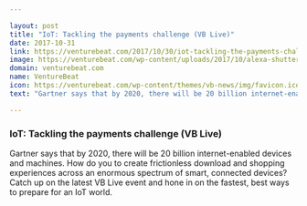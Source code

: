 ```yaml
---

layout: post
title: "IoT: Tackling the payments challenge (VB Live)"
date: 2017-10-31
link: https://venturebeat.com/2017/10/30/iot-tackling-the-payments-challenge-vb-live/
image: https://venturebeat.com/wp-content/uploads/2017/10/alexa-shutterstock_578500465.jpg?fit=780%2C520&strip=all
domain: venturebeat.com
name: VentureBeat
icon: https://venturebeat.com/wp-content/themes/vb-news/img/favicon.ico
text: "Gartner says that by 2020, there will be 20 billion internet-enabled devices and machines. How do you to create frictionless download and shopping experiences across an enormous spectrum of smart, connected devices? Catch up on the latest VB Live event and hone in on the fastest, best ways to prepare for an IoT world."

---
```


### IoT: Tackling the payments challenge (VB Live)

Gartner says that by 2020, there will be 20 billion internet-enabled devices and machines. How do you to create frictionless download and shopping experiences across an enormous spectrum of smart, connected devices? Catch up on the latest VB Live event and hone in on the fastest, best ways to prepare for an IoT world.
